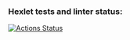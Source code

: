 ### Hexlet tests and linter status:
[![Actions Status](https://github.com/strangeman/devops-for-programmers-project-lvl3/workflows/hexlet-check/badge.svg)](https://github.com/strangeman/devops-for-programmers-project-lvl3/actions)